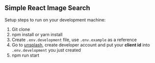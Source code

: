 ## Simple React Image Search

Setup steps to run on your development machine:

1. Git clone
2. npm install or yarn install
3. Create ```.env.development``` file, use ```.env.example``` as a reference
4. Go to [unsplash](https://unsplash.com/developers), create developer account and put your **client id** into ```.env.development``` you just created
5. npm run start